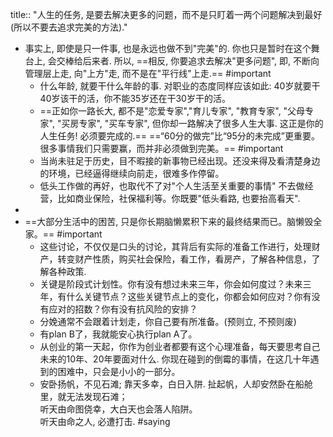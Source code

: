 title:: "人生的任务, 是要去解决更多的问题，而不是只盯着一两个问题解决到最好(所以不要去追求完美的方法)."

- 事实上, 即使是只一件事, 也是永远也做不到"完美"的. 你也只是暂时在这个舞台上, 会交棒给后来者.  所以, ==相反, 你要追求去解决"更多问题", 即, 不断向管理层上走, 向"上方"走, 而不是在"平行线"上走.== #important
	- 什么年龄, 就要干什么年龄的事.  对职业的态度同样应该如此: 40岁就要干40岁该干的活，你不能35岁还在干30岁干的活。
	- ==正如你一路长大,  都不是"恋爱专家","育儿专家", "教育专家",  "父母专家", "买房专家", "买车专家", 但你却一路解决了很多人生大事. 这正是你的人生任务! 必须要完成的.== 
	  ==“60分的做完”比“95分的未完成”更重要。很多事情我们只需要赢，而并非必须做到完美。== #important
	- 当尚未驻足于历史，目不暇接的新事物已经出现。还没来得及看清楚身边的环境，已经逼得继续向前走，很难多作停留。
	- 低头工作做的再好，也取代不了对"个人生活至关重要的事情" 不去做经营，比如商业保险，社保福利等。你既要"低头看路, 也要抬高看天".
-
- ==大部分生活中的困苦, 只是你长期脑懒累积下来的最终结果而已。脑懒毁全家。== #important
	- 这些讨论，不仅仅是口头的讨论，其背后有实际的准备工作进行，处理财产，转变财产性质，购买社会保险，看工作，看房产，了解各种信息，了解各种政策.
	- 关键是阶段式计划性。你有没有想过未来三年，你会如何度过？未来三年，有什么关键节点？这些关键节点上的变化，你都会如何应对？你有没有应对的招数？你有没有抗风险的安排？
	- 分娩通常不会跟着计划走，你自己要有所准备。(预则立, 不预则废)
	- 有plan B了，我就能安心执行plan A了。
	- 从创业的第一天起，你作为创业者都要有这个心理准备，每天要思考自己未来的10年、20年要面对什么. 你现在碰到的倒霉的事情，在这几十年遇到的困难中，只会是小小的一部分。
	- 安卧扬帆，不见石滩; 靠天多幸，白日入阱.
	  扯起帆，人却安然卧在船舱里，就无法发现石滩；   
	  听天由命图侥幸，大白天也会落人陷阱。  
	  听天由命之人, 必遭打击. #saying